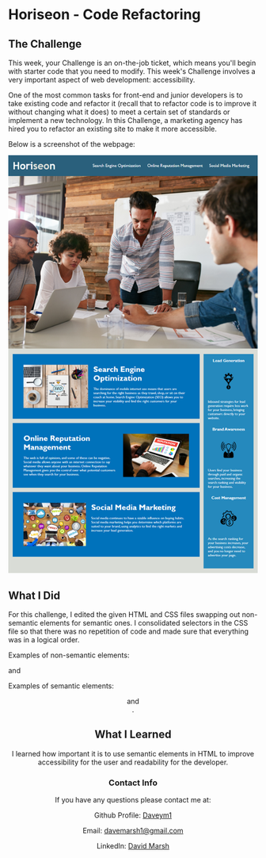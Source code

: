 # Horiseon - Code Refactoring



## The Challenge

This week, your Challenge is an on-the-job ticket, which means you'll begin with starter code that you need to modify. This week's Challenge involves a very important aspect of web development: accessibility.

One of the most common tasks for front-end and junior developers is to take existing code and refactor it (recall that to refactor code is to improve it without changing what it does) to meet a certain set of standards or implement a new technology. In this Challenge, a marketing agency has hired you to refactor an existing site to make it more accessible.
 
 Below is a screenshot of the webpage:

![](assets/images/01-html-css-git-challenge-demo.png)

## What I Did

For this challenge, I edited the given HTML and CSS files swapping out non-semantic elements for semantic ones. I consolidated selectors in the CSS file so that there was no repetition of code and made sure that everything was in a logical order.

Examples of non-semantic elements: <div> and <span>

Examples of semantic elements: <header> and <section>.

## What I Learned

I learned how important it is to use semantic elements in HTML to improve accessibility for the user and readability for the developer.

### Contact Info

If you have any questions please contact me at:

 Github Profile: [Daveym1 ](https://github.com/Daveym1)  

  Email:  [davemarsh1@gmail.com](mailto:davemarsh1@gmail.com)

  LinkedIn: [David Marsh](https://www.linkedin.com/in/davidmarshwriter/)

